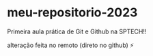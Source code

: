 # meu-repositorio-2023
Primeira aula prática de Git e Github na SPTECH!!


alteração feita no remoto (direto no github) :zap: 

